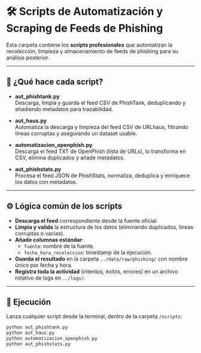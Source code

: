 # 🛠️ Scripts de Automatización y Scraping de Feeds de Phishing

Esta carpeta contiene los **scripts profesionales** que automatizan la recolección, limpieza y almacenamiento de feeds de phishing para su análisis posterior.

---

## 📜 ¿Qué hace cada script?

- **aut_phishtank.py**  
  Descarga, limpia y guarda el feed CSV de PhishTank, deduplicando y añadiendo metadatos para trazabilidad.

- **aut_haus.py**  
  Automatiza la descarga y limpieza del feed CSV de URLhaus, filtrando líneas corruptas y asegurando un dataset usable.

- **automatizacion_openphish.py**  
  Descarga el feed TXT de OpenPhish (lista de URLs), lo transforma en CSV, elimina duplicados y añade metadatos.

- **aut_phishstats.py**  
  Procesa el feed JSON de PhishStats, normaliza, deduplica y enriquece los datos con metadatos.

---

## ⚙️ Lógica común de los scripts

- **Descarga el feed** correspondiente desde la fuente oficial.
- **Limpia y valida** la estructura de los datos (eliminando duplicados, líneas corruptas o vacías).
- **Añade columnas estándar**:  
  - `fuente`: nombre de la fuente.
  - `fecha_hora_recoleccion`: timestamp de la ejecución.
- **Guarda el resultado** en la carpeta `../data/raw/phishing/` con nombre único por fecha y hora.
- **Registra toda la actividad** (intentos, éxitos, errores) en un archivo rotativo de logs en `../logs/`.

---

## 🚦 Ejecución

Lanza cualquier script desde la terminal, dentro de la carpeta `/scripts`:

```bash
python aut_phishtank.py
python aut_haus.py
python automatizacion_openphish.py
python aut_phishstats.py
